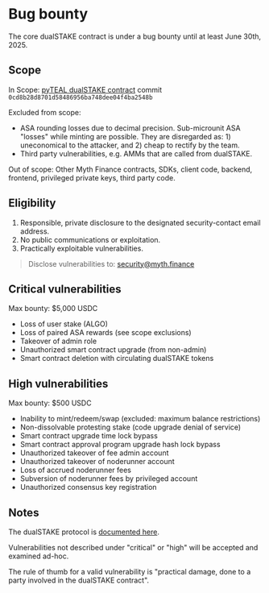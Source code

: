 # Bug bounty

The core dualSTAKE contract is under a bug bounty until at least June 30th, 2025.

## Scope

In Scope: [pyTEAL dualSTAKE contract](https://github.com/mythFinance/dualSTAKE) commit `0cd8b28d8701d58486956ba748dee04f4ba2548b`

Excluded from scope:

- ASA rounding losses due to decimal precision. Sub-microunit ASA "losses" while minting are possible. They are disregarded as: 1) uneconomical to the attacker, and 2) cheap to rectify by the team.
- Third party vulnerabilities, e.g. AMMs that are called from dualSTAKE.

Out of scope: Other Myth Finance contracts, SDKs, client code, backend, frontend, privileged private keys, third party code.

## Eligibility

1) Responsible, private disclosure to the designated security-contact email address.
2) No public communications or exploitation.
3) Practically exploitable vulnerabilities.

> Disclose vulnerabilities to: [security@myth.finance](mailto:security@myth.finance)

## Critical vulnerabilities

Max bounty: $5,000 USDC

- Loss of user stake (ALGO)
- Loss of paired ASA rewards (see scope exclusions)
- Takeover of admin role
- Unauthorized smart contract upgrade (from non-admin)
- Smart contract deletion with circulating dualSTAKE tokens

## High vulnerabilities

Max bounty: $500 USDC

- Inability to mint/redeem/swap (excluded: maximum balance restrictions)
- Non-dissolvable protesting stake (code upgrade denial of service)
- Smart contract upgrade time lock bypass
- Smart contract approval program upgrade hash lock bypass
- Unauthorized takeover of fee admin account
- Unauthorized takeover of noderunner account
- Loss of accrued noderunner fees
- Subversion of noderunner fees by privileged account
- Unauthorized consensus key registration

## Notes

The dualSTAKE protocol is [documented here](https://docs.myth.finance/dualSTAKE).

Vulnerabilities not described under "critical" or "high" will be accepted and examined ad-hoc.

The rule of thumb for a valid vulnerability is "practical damage, done to a party involved in the dualSTAKE contract".
